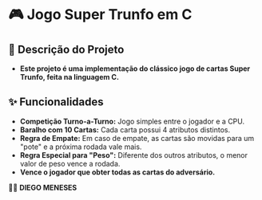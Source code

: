 # 🎮 Jogo Super Trunfo em C

## 📝 Descrição do Projeto
* **Este projeto é uma implementação do clássico jogo de cartas Super Trunfo, feita na linguagem C.**

## ✨ Funcionalidades
* **Competição Turno-a-Turno:** Jogo simples entre o jogador e a CPU.
* **Baralho com 10 Cartas:** Cada carta possui 4 atributos distintos.
* **Regra de Empate:** Em caso de empate, as cartas são movidas para um "pote" e a próxima rodada vale mais.
* **Regra Especial para "Peso":** Diferente dos outros atributos, o menor valor de peso vence a rodada.
* **Vence o jogador que obter todas as cartas do adversário.**

👨‍💻 **DIEGO MENESES**
